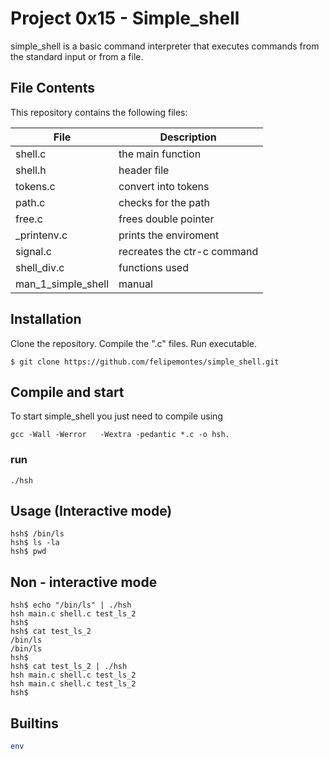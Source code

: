 # Project 0x15 - Simple_shell

simple_shell is a basic command interpreter that executes commands from the standard input or from a file.

## File Contents
This repository contains the following files:

|   **File**   |   **Description**   |
| -------------- | --------------------- |
| shell.c | the main function |
| shell.h | header file |
| tokens.c | convert into tokens |
| path.c | checks for the path |
| free.c | frees double pointer |
| _printenv.c | prints the enviroment |
| signal.c | recreates the ctr-c command |
| shell_div.c | functions used |
| man_1_simple_shell | manual |

## Installation
Clone the repository. Compile the ".c" files. Run executable.

```
$ git clone https://github.com/felipemontes/simple_shell.git
```

## Compile and start

To start simple_shell you just need to compile using

```
gcc -Wall -Werror   -Wextra -pedantic *.c -o hsh.
```

### run

```
./hsh
```

## Usage (Interactive mode)

```
hsh$ /bin/ls
hsh$ ls -la
hsh$ pwd
```
## Non - interactive mode

```
hsh$ echo "/bin/ls" | ./hsh
hsh main.c shell.c test_ls_2
hsh$
hsh$ cat test_ls_2
/bin/ls
/bin/ls
hsh$
hsh$ cat test_ls_2 | ./hsh
hsh main.c shell.c test_ls_2
hsh main.c shell.c test_ls_2
hsh$
```

## Builtins
```bash
env
```
